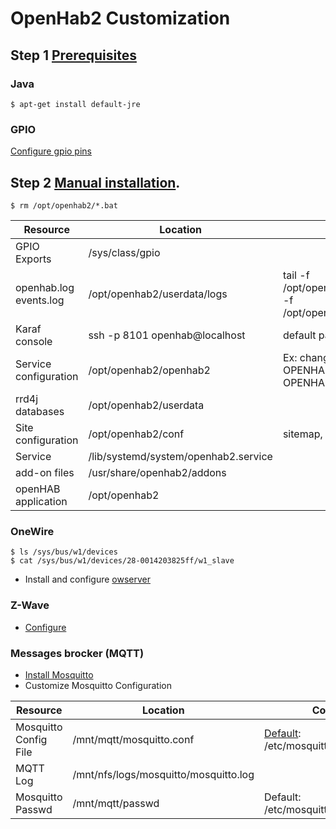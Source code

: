 # OpenHab2 Customization

## Step 1 [Prerequisites](http://docs.openhab.org/installation/index.html#prerequisites)

### Java

~~~
$ apt-get install default-jre
~~~

### GPIO

[Configure gpio pins](https://github.com/div-co/home_automation/tree/master/beaglebone#configure-u-boot-cape)

## Step 2 [Manual installation](http://docs.openhab.org/installation/linux.html#manual-installation).

~~~
$ rm /opt/openhab2/*.bat
~~~

| Resource | Location | Comment |
|---|---|---|
| GPIO Exports | /sys/class/gpio | |
| openhab.log<br>events.log | /opt/openhab2/userdata/logs | tail -f /opt/openhab2/userdata/logs/openhab.log -f /opt/openhab2/userdata/logs/events.log |
| Karaf console | ssh -p 8101 openhab@localhost | default pass: habopen |
| Service configuration | /opt/openhab2/openhab2 | Ex: change http/https port<br>OPENHAB_HTTP_PORT=1080<br>OPENHAB_HTTPS_PORT=50443 |
| rrd4j databases | /opt/openhab2/userdata |  |
| Site configuration | /opt/openhab2/conf | sitemap, items, things, etc. |
| Service | /lib/systemd/system/openhab2.service |  |
| add-on files | /usr/share/openhab2/addons |  |
| openHAB application | /opt/openhab2 |  |

### OneWire

~~~
$ ls /sys/bus/w1/devices
$ cat /sys/bus/w1/devices/28-0014203825ff/w1_slave
~~~
- Install and configure [owserver](https://github.com/div-co/home_automation/tree/master/debian/owfs)

### Z-Wave
- [Configure](https://github.com/div-co/home_automation/blob/master/openhab/zwave.md)

### Messages brocker (MQTT)

- [Install Mosquitto](https://github.com/div-co/home_automation/tree/master/debian/mqtt)
- Customize Mosquitto Configuration

| Resource | Location | Comment |
|---|---|---|
| Mosquitto Config File | /mnt/mqtt/mosquitto.conf | [Default](https://mosquitto.org/man/mosquitto_passwd-1.html): /etc/mosquitto/mosquitto.conf |
| MQTT Log | /mnt/nfs/logs/mosquitto/mosquitto.log |  |
| Mosquitto Passwd | /mnt/mqtt/passwd | Default: /etc/mosquitto/passwd |


